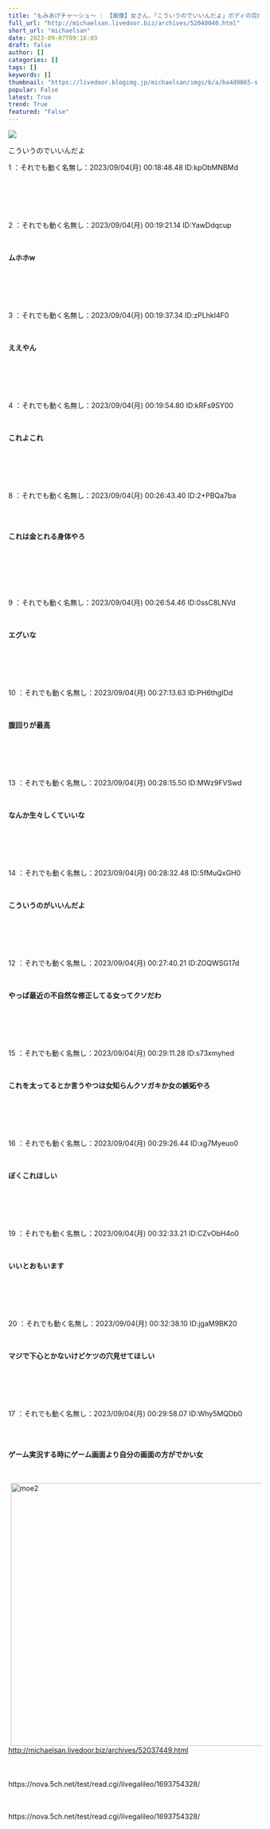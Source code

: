 ```yaml
---
title: "もみあげチャ〜シュ〜 : 【画像】女さん、「こういうのでいいんだよ」ボディの完成形を披露する"
full_url: "http://michaelsan.livedoor.biz/archives/52040040.html"
short_url: "michaelsan"
date: 2023-09-07T09:16:03
draft: false
author: []
categories: []
tags: []
keywords: []
thumbnail: "https://livedoor.blogimg.jp/michaelsan/imgs/b/a/ba4d9865-s.jpg"
popular: False
latest: True
trend: True
featured: "False"
---
```


![](https://livedoor.blogimg.jp/michaelsan/imgs/b/a/ba4d9865-s.jpg)

<div><p>こういうのでいいんだよ</p><p>1 ：それでも動く名無し：2023/09/04(月) 00:18:48.48 ID:kpObMNBMd</p> <br><br><br><br><p>2 ：それでも動く名無し：2023/09/04(月) 00:19:21.14 ID:YawDdqcup</p><br><b><p>ムホホw </p></b><br><br><br><br><p>3 ：それでも動く名無し：2023/09/04(月) 00:19:37.34 ID:zPLhkI4F0</p><br><b><p>ええやん</p><br></b><br><br><br><p>4 ：それでも動く名無し：2023/09/04(月) 00:19:54.80 ID:kRFs9SY00</p><br><b><p>これよこれ</p></b><br><br><br><br><p>8 ：それでも動く名無し：2023/09/04(月) 00:26:43.40 ID:2+PBQa7ba</p><br><br><b><p>これは金とれる身体やろ</p><br></b><br><br><br><br><p>9 ：それでも動く名無し：2023/09/04(月) 00:26:54.46 ID:0ssC8LNVd</p><br><b><p>エグいな</p></b><br><br><br><br><p>10 ：それでも動く名無し：2023/09/04(月) 00:27:13.63 ID:PH6thgIDd</p><br><b><p>腹回りが最高</p></b><br><br><br><br><p>13 ：それでも動く名無し：2023/09/04(月) 00:28:15.50 ID:MWz9FVSwd</p><br><b><p>なんか生々しくていいな</p></b><br><br><br><br><p>14 ：それでも動く名無し：2023/09/04(月) 00:28:32.48 ID:5fMuQxGH0</p><br><b><p>こういうのがいいんだよ</p><br></b><br><br><br><p>12 ：それでも動く名無し：2023/09/04(月) 00:27:40.21 ID:ZOQWSG17d</p><br><b><p>やっぱ最近の不自然な修正してる女ってクソだわ</p><br></b><br><br><br><p>15 ：それでも動く名無し：2023/09/04(月) 00:29:11.28 ID:s73xmyhed</p><br><b><p>これを太ってるとか言うやつは女知らんクソガキか女の嫉妬やろ</p></b><br><br><br><br><p>16 ：それでも動く名無し：2023/09/04(月) 00:29:26.44 ID:xg7Myeuo0</p><br><b><p>ぼくこれほしい</p></b><br><br><br><br><p>19 ：それでも動く名無し：2023/09/04(月) 00:32:33.21 ID:CZvObH4o0</p><br><b><p>いいとおもいます</p></b><br><br><br><br><p>20 ：それでも動く名無し：2023/09/04(月) 00:32:38.10 ID:jgaM9BK20</p><br><b><p>マジで下心とかないけどケツの穴見せてほしい</p></b><br><br><br><br><p>17 ：それでも動く名無し：2023/09/04(月) 00:29:58.07 ID:Why5MQDb0</p><br><br><p><b><p>ゲーム実況する時にゲーム画面より自分の画面の方がでかい女</p></b></p><br><br><img src="https://livedoor.blogimg.jp/michaelsan/imgs/b/a/ba4d9865-s.jpg" alt="moe2" class="pict" width="680" hspace="5" height="528" border="0"><br><a href="http://michaelsan.livedoor.biz/archives/52037449.html" target="_blank" title="">http://michaelsan.livedoor.biz/archives/52037449.html</a><br><br><br><br>https://nova.5ch.net/test/read.cgi/livegalileo/1693754328/<br><br><br clear="all"> <p id="a6850dc6aefc0d5bbff2bea180d92d89"> </p> <p id="a6850dc6aefc0d5bbff2bea180d92d89"> </p> <p class="alistcloud-container-6795"></p> <p>https://nova.5ch.net/test/read.cgi/livegalileo/1693754328/</p></div>
